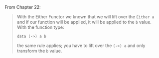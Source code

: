 From Chapter 22:

> With the Either Functor we known that we will lift over the `Either a` and if our function will be applied, it will be applied to the `b` value.
> With the function type:
>
> `data (->) a b`
>
> the same rule applies; you have to lift over the `(->) a` and only transform the `b` value.
